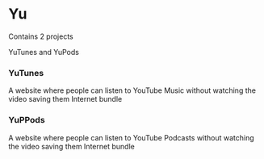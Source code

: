 # Yu
<p>Contains 2 projects</p>
<p> YuTunes and YuPods </p>
<h3>YuTunes</h3>
A website where people can listen to YouTube Music without watching the video saving them Internet bundle
<h3> YuPPods</h3>
A website where people can listen to YouTube Podcasts without watching the video saving them Internet bundle
